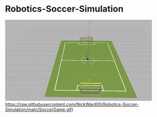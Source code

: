 # Robotics-Soccer-Simulation

![gif](https://raw.githubusercontent.com/NickWard00/Robotics-Soccer-Simulation/main/SoccerGame.gif)https://raw.githubusercontent.com/NickWard00/Robotics-Soccer-Simulation/main/SoccerGame.gif)
